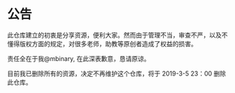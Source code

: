 # 公告
此仓库建立的初衷是分享资源，便利大家。然而由于管理不当，审查不严，以及不懂得版权方面的规定，对很多老师，助教等原创者造成了权益的损害。

责任全在于我@mbinary, 在此深表歉意，恳请原谅。

目前我已删除所有的资源，决定不再维护这个仓库，将于 2019-3-5 23：00 删除此仓库。
